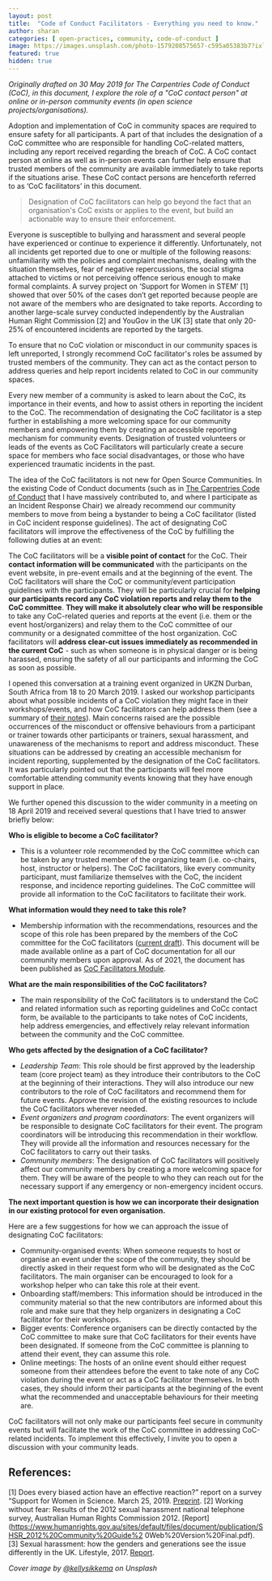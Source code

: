 ```yaml
---
layout: post
title:  "Code of Conduct Facilitators - Everything you need to know."
author: sharan
categories: [ open-practices, community, code-of-conduct ]
image: https://images.unsplash.com/photo-1579208575657-c595a05383b7?ixlib=rb-1.2.1&ixid=MnwxMjA3fDB8MHxwaG90by1wYWdlfHx8fGVufDB8fHx8&auto=format&fit=crop&w=2070&q=80
featured: true
hidden: true
---
```


*Originally drafted on 30 May 2019 for The Carpentries Code of Conduct (CoC), in this document, I explore the role of a "CoC contact person" at online or in-person community events (in open science projects/organisations).*

Adoption and implementation of CoC in community spaces are required to ensure safety for all participants. A part of that includes the designation of a CoC committee who are responsible for handling CoC-related matters, including any report received regarding the breach of CoC.
A CoC contact person at online as well as in-person events can further help ensure that trusted members of the community are available immediately to take reports if the situations arise.
These CoC contact persons are henceforth referred to as ‘CoC facilitators’ in this document.

> Designation of CoC facilitators can help go beyond the fact that an organisation's CoC exists or applies to the event, but build an actionable way to ensure their enforcement.

Everyone is susceptible to bullying and harassment and several people have experienced or continue to experience it differently. Unfortunately, not all incidents get reported due to one or multiple of the following reasons: unfamiliarity with the policies and complaint mechanisms, dealing with the situation themselves, fear of negative repercussions, the social stigma attached to victims or not perceiving offence serious enough to make formal complaints. A survey project on ‘Support for Women in STEM’ [1] showed that over 50% of the cases don’t get reported because people are not aware of the members who are designated to take reports. According to another large-scale survey conducted independently by the Australian Human Right Commission [2] and YouGov in the UK [3] state that only 20-25% of encountered incidents are reported by the targets. 

To ensure that no CoC violation or misconduct in our community spaces is left unreported, I strongly recommend CoC facilitator's roles be assumed by trusted members of the community.
They can act as the contact person to address queries and help report incidents related to CoC in our community spaces. 

Every new member of a community is asked to learn about the CoC, its importance in their events, and how to assist others in reporting the incident to the CoC. The recommendation of designating the CoC facilitator is a step further in establishing a more welcoming space for our community members and empowering them by creating an accessible reporting mechanism for community events. 
Designation of trusted volunteers or leads of the events as CoC Facilitators will particularly create a secure space for members who face social disadvantages, or those who have experienced traumatic incidents in the past.

The idea of the CoC facilitators is not new for Open Source Communities. In the existing Code of Conduct documents (such as in [The Carpentries Code of Conduct](https://docs.carpentries.org/topic_folders/policies/index_coc.html) that I have massively contributed to, and where I participate as an Incident Response Chair) we already recommend our community members to move from being a bystander to being a CoC facilitator (listed in CoC incident response guidelines). 
The act of designating CoC facilitators will improve the effectiveness of the CoC by fulfilling the following duties at an event:

The CoC facilitators will be a **visible point of contact** for the CoC.
Their **contact information will be communicated** with the participants on the event website, in pre-event emails and at the beginning of the event. 
The CoC facilitators will share the CoC or community/event participation guidelines with the participants. They will be particularly crucial for **helping our participants record any CoC violation reports and relay them to the CoC committee**. 
**They will make it absolutely clear who will be responsible** to take any CoC-related queries and reports at the event (i.e. them or the event host/organizers) and relay them to the CoC committee of our community or a designated committee of the host organization.
CoC facilitators will **address clear-cut issues immediately as recommended in the current CoC** - such as when someone is in physical danger or is being harassed, ensuring the safety of all our participants and informing the CoC as soon as possible.

I opened this conversation at a training event organized in UKZN Durban, South Africa from 18 to 20 March 2019. I asked our workshop participants about what possible incidents of a CoC violation they might face in their workshops/events, and how CoC facilitators can help address them (see a summary of [their notes](https://docs.google.com/document/d/17NKb5mUXp9FlTXqvgQ4uxGPiHp_t1osaWl805xH6HMg/edit?usp=sharing)). Main concerns raised are the possible occurrences of the misconduct or offensive behaviours from a participant or trainer towards other participants or trainers, sexual harassment, and unawareness of the mechanisms to report and address misconduct. These situations can be addressed by creating an accessible mechanism for incident reporting, supplemented by the designation of the CoC facilitators. It was particularly pointed out that the participants will feel more comfortable attending community events knowing that they have enough support in place.

We further opened this discussion to the wider community in a meeting on 18 April 2019 and received several questions that I have tried to answer briefly below:

**Who is eligible to become a CoC facilitator?**
- This is a volunteer role recommended by the CoC committee which can be taken by any trusted member of the organizing team (i.e. co-chairs, host, instructor or helpers). The CoC facilitators, like every community participant, must familiarize themselves with the CoC, the incident response, and incidence reporting guidelines. The CoC committee will provide all information to the CoC facilitators to facilitate their work.

**What information would they need to take this role?**
- Membership information with the recommendations, resources and the scope of this role has been prepared by the members of the CoC committee for the CoC facilitators ([current draft](https://docs.google.com/document/d/1VcN0WVp2CzQOyd6l3wjXWb9sgGsggejlhqbPbuOSd2Y/edit)). This document will be made available online as a part of CoC documentation for all our community members upon approval. As of 2021, the document has been published as [CoC Facilitators Module](https://carpentries.org/blog/2021/06/code-of-conduct-facilitators-module/).

**What are the main responsibilities of the CoC facilitators?**
- The main responsibility of the CoC facilitators is to understand the CoC and related information such as reporting guidelines and CoCc contact form, be available to the participants to take notes of CoC incidents, help address emergencies, and effectively relay relevant information between the community and the CoC committee. 

**Who gets affected by the designation of a CoC facilitator?**
- *Leadership Team*: This role should be first approved by the leadership team (core project team) as they introduce their contributors to the CoC at the beginning of their interactions. They will also introduce our new contributors to the role of CoC facilitators and recommend them for future events. Approve the revision of the existing resources to include the CoC facilitators wherever needed.
- *Event organizers and program coordinators*: The event organizers will be responsible to designate CoC facilitators for their event. The program coordinators will be introducing this recommendation in their workflow. They will provide all the information and resources necessary for the CoC facilitators to carry out their tasks.
- *Community members*: The designation of CoC facilitators will positively affect our community members by creating a more welcoming space for them. They will be aware of the people to who they can reach out for the necessary support if any emergency or non-emergency incident occurs.

**The next important question is how we can incorporate their designation in our existing protocol for even organisation.** 

Here are a few suggestions for how we can approach the issue of designating CoC facilitators:

- Community-organised events: When someone requests to host or organise an event under the scope of the community, they should be directly asked in their request form who will be designated as the CoC facilitators. The main organiser can be encouraged to look for a workshop helper who can take this role at their event.
- Onboarding staff/members: This information should be introduced in the community material so that the new contributors are informed about this role and make sure that they help organizers in designating a CoC facilitator for their workshops.
- Bigger events: Conference organisers can be directly contacted by the CoC committee to make sure that CoC facilitators for their events have been designated. If someone from the CoC committee is planning to attend their event, they can assume this role.
- Online meetings: The hosts of an online event should either request someone from their attendees before the event to take note of any CoC violation during the event or act as a CoC facilitator themselves. In both cases, they should inform their participants at the beginning of the event what the recommended and unacceptable behaviours for their meeting are.

CoC facilitators will not only make our participants feel secure in community events but will facilitate the work of the CoC committee in addressing CoC-related incidents. To implement this effectively, I invite you to open a discussion with your community leads. 

## References:

[1] Does every biased action have an effective reaction?” report on a survey “Support for Women in Science. March 25, 2019. [Preprint](http://www.sciwri.club/wp-content/uploads/2019/03/CGS-WiS_Team3_20190325.pdf).
[2] Working without fear: Results of the 2012 sexual harassment national telephone survey, Australian Human Rights Commission 2012. [Report](https://www.humanrights.gov.au/sites/default/files/document/publication/SHSR_2012%20Community%20Guide%2 0Web%20Version%20Final.pdf).
[3] Sexual harassment: how the genders and generations see the issue differently in the UK. Lifestyle, 2017. [Report](https://yougov.co.uk/topics/lifestyle/articles-reports/2017/11/01/sexual-harassment-how-genders-andgenerations-see).

*Cover image by [@kellysikkema](https://unsplash.com/photos/XX2WTbLr3r8) on Unsplash*
